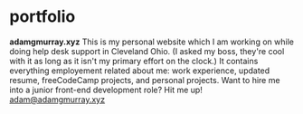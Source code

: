# portfolio
**adamgmurray.xyz**
This is my personal website which I am working on while doing help desk support in Cleveland Ohio. 
(I asked my boss, they're cool with it as long as it isn't my primary effort on the clock.)
It contains everything employement related about me: work experience, updated resume, freeCodeCamp projects, and personal projects. 
Want to hire me into a junior front-end development role? Hit me up! adam@adamgmurray.xyz
